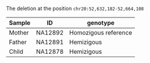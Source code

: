 The deletion at the position `chr20:52,632,182-52,664,108`

|Sample|ID|genotype|
|--|--|--|
|Mother|NA12892|Homozigous reference|
|Father|NA12891|Hemizigous|
|Child|NA12878|Hemizigous|

